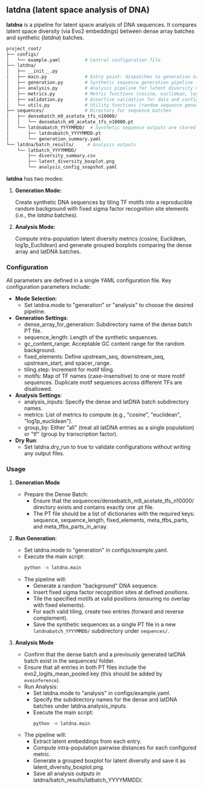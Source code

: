 

## latdna (latent space analysis of DNA)

**latdna** is a pipeline for latent space analysis of DNA sequences. It compares latent space diversity (via Evo2 embeddings) between dense array batches and synthetic (*latdna*) batches.

```bash
project_root/
├── configs/
│   └── example.yaml         # Central configuration file
├── latdna/
│   ├── __init__.py
│   ├── main.py              # Entry point: dispatches to generation or analysis
│   ├── generation.py        # Synthetic sequence generation pipeline
│   ├── analysis.py          # Analysis pipeline for latent diversity metrics
│   ├── metrics.py           # Metric functions (cosine, euclidean, log1p_euclidean)
│   ├── validation.py        # Assertive validation for data and config
│   └── utils.py             # Utility functions (random sequence generation, file I/O, etc.)
├── sequences/               # Directory for sequence batches
│   ├── densebatch_m9_acetate_tfs_n10000/
│   │   └── densebatch_m9_acetate_tfs_n10000.pt
│   └── latdnabatch_YYYYMMDD/  # Synthetic sequence outputs are stored here
│       ├── latdnabatch_YYYYMMDD.pt
│       └── generation_summary.yaml
└── latdna/batch_results/     # Analysis outputs
    └── latbatch_YYYYMMDD/
        ├── diversity_summary.csv
        ├── latent_diversity_boxplot.png
        └── analysis_config_snapshot.yaml
```

**latdna** has two modes:
1. **Generation Mode:** 

    Create synthetic DNA sequences by tiling TF motifs into a reproducible random background with fixed sigma factor recognition site elements (i.e., the *latdna* batches).

2. **Analysis Mode:** 

    Compute intra-population latent diversity metrics (cosine, Euclidean, log1p_Euclidean) and generate grouped boxplots comparing the dense array and latDNA batches.

### Configuration

All parameters are defined in a single YAML configuration file. Key configuration parameters include:
- **Mode Selection**:
  - Set latdna.mode to "generation" or "analysis" to choose the desired pipeline.
- **Generation Settings**:
  - dense_array_for_generation: Subdirectory name of the dense batch PT file.
  - sequence_length: Length of the synthetic sequences.
  - gc_content_range: Acceptable GC content range for the random background.
  - fixed_elements: Define upstream_seq, downstream_seq, upstream_start, and spacer_range.
  - tiling.step: Increment for motif tiling.
  - motifs: Map of TF names (case-insensitive) to one or more motif sequences. Duplicate motif sequences across different TFs are disallowed.
- **Analysis Settings**:
  - analysis_inputs: Specify the dense and latDNA batch subdirectory names.
  - metrics: List of metrics to compute (e.g., "cosine", "euclidean", "log1p_euclidean").
  - group_by: Either "all" (treat all latDNA entries as a single population) or "tf" (group by transcription factor).
- **Dry Run**: 
  - Set latdna.dry_run to true to validate configurations without writing any output files.


### Usage

1. **Generation Mode**
    - Prepare the Dense Batch:
      - Ensure that the sequences/densebatch_m9_acetate_tfs_n10000/ directory exists and contains exactly one .pt file.
      - The PT file should be a list of dictionaries with the required keys:
sequence, sequence_length, fixed_elements, meta_tfbs_parts, and meta_tfbs_parts_in_array.
2. **Run Generation**:
    - Set latdna.mode to "generation" in configs/example.yaml.
    - Execute the main script:
      ```bash
      python -m latdna.main
      ```
    - The pipeline will:
	    - Generate a random "background" DNA sequence.
	    - Insert fixed sigma factor recognition sites at defined positions.
	    - Tile the specified motifs at valid positions (ensuring no overlap with fixed elements).
	    - For each valid tiling, create two entries (forward and reverse complement).
	    - Save the synthetic sequences as a single PT file in a new `latdnabatch_YYYYMMDD/` subdirectory under `sequences/`.

3. **Analysis Mode**
    - Confirm that the dense batch and a previously generated latDNA batch exist in the sequences/ folder.
    - Ensure that all entries in both PT files include the evo2_logits_mean_pooled key (this should be added by `evoinference`).
    - Run Analysis:
      - Set latdna.mode to "analysis" in configs/example.yaml.
      - Specify the subdirectory names for the dense and latDNA batches under latdna.analysis_inputs.
      - Execute the main script:
        ```bash
        python -m latdna.main
        ```
    - The pipeline will:
      - Extract latent embeddings from each entry.
      - Compute intra-population pairwise distances for each configured metric.
      - Generate a grouped boxplot for latent diversity and save it as latent_diversity_boxplot.png.
      - Save all analysis outputs in latdna/batch_results/latbatch_YYYYMMDD/.
